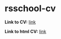# rsschool-cv

**Link to CV:** [link](https://v-slepianok.github.io/rsschool-cv/cv)


**Link to html CV:** [link](https://v-slepianok.github.io/rsschool-cv/)